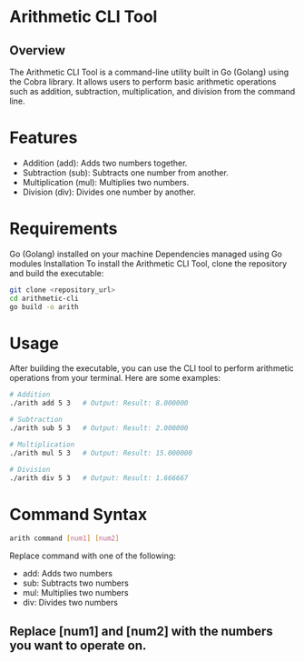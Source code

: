 # Arithmetic CLI Tool
## Overview
The Arithmetic CLI Tool is a command-line utility built in Go (Golang) using the Cobra library. It allows users to perform basic arithmetic operations such as addition, subtraction, multiplication, and division from the command line.

# Features
- Addition (add): Adds two numbers together.
- Subtraction (sub): Subtracts one number from another.
- Multiplication (mul): Multiplies two numbers.
- Division (div): Divides one number by another.


# Requirements
Go (Golang) installed on your machine
Dependencies managed using Go modules
Installation
To install the Arithmetic CLI Tool, clone the repository and build the executable:
```bash
git clone <repository_url>
cd arithmetic-cli
go build -o arith
```

# Usage
After building the executable, you can use the CLI tool to perform arithmetic operations from your terminal. Here are some examples:

```bash 
# Addition
./arith add 5 3   # Output: Result: 8.000000

# Subtraction
./arith sub 5 3   # Output: Result: 2.000000

# Multiplication
./arith mul 5 3   # Output: Result: 15.000000

# Division
./arith div 5 3   # Output: Result: 1.666667

```

# Command Syntax
```bash 
arith command [num1] [num2]
```
Replace command with one of the following:

- add: Adds two numbers
- sub: Subtracts two numbers
- mul: Multiplies two numbers
- div: Divides two numbers
## Replace [num1] and [num2] with the numbers you want to operate on.
